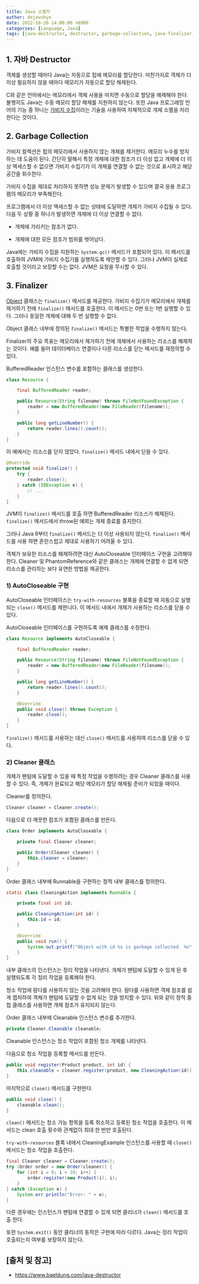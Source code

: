 ```yaml
---
title: Java 소멸자
author: dejavuhyo
date: 2022-10-26 14:00:00 +0900
categories: [Language, Java]
tags: [java-destructor, destructor, garbage-collection, java-finalizer, java-finalize, java-close, 자바-소멸자, 소멸자, 가비지-컬렉션, 자바-종료자]
---
```


## 1. 자바 Destructor
객체를 생성할 때마다 Java는 자동으로 힙에 메모리를 할당한다. 마찬가지로 객체가 더 이상 필요하지 않을 때마다 메모리가 자동으로 할당 해제된다.

C와 같은 언어에서는 메모리에서 객체 사용을 마치면 수동으로 할당을 해제해야 한다. 불행히도 Java는 수동 메모리 할당 해제를 지원하지 않는다. 또한 Java 프로그래밍 언어의 기능 중 하나는 [가비지 수집](https://www.baeldung.com/jvm-garbage-collectors)이라는 기술을 사용하여 자체적으로 개체 소멸을 처리한다는 것이다.

## 2. Garbage Collection
가비지 컬렉션은 힙의 메모리에서 사용하지 않는 개체를 제거한다. 메모리 누수를 방지하는 데 도움이 된다. 간단히 말해서 특정 개체에 대한 참조가 더 이상 없고 개체에 더 이상 액세스할 수 없으면 가비지 수집기가 이 개체를 연결할 수 없는 것으로 표시하고 해당 공간을 회수한다.

가비지 수집을 제대로 처리하지 못하면 성능 문제가 발생할 수 있으며 결국 응용 프로그램의 메모리가 부족해진다.

프로그램에서 더 이상 액세스할 수 없는 상태에 도달하면 개체가 가비지 수집될 수 있다. 다음 두 상황 중 하나가 발생하면 개체에 더 이상 연결할 수 없다.

* 개체에 가리키는 참조가 없다.

* 개체에 대한 모든 참조가 범위를 벗어났다.

Java에는 가비지 수집을 지원하는 `System.gc()` 메서드가 포함되어 있다. 이 메서드를 호출하여 JVM에 가비지 수집기를 실행하도록 제안할 수 있다. 그러나 JVM이 실제로 호출할 것이라고 보장할 수는 없다. JVM은 요청을 무시할 수 있다.

## 3. Finalizer
[Object](https://docs.oracle.com/en/java/javase/17/docs/api/java.base/java/lang/Object.html) 클래스는 `finalize()` 메서드를 제공한다. 가비지 수집기가 메모리에서 개체를 제거하기 전에 `finalize()` 메서드를 호출한다. 이 메서드는 0번 또는 1번 실행할 수 있다. 그러나 동일한 개체에 대해 두 번 실행할 수 없다.

Object 클래스 내부에 정의된 `finalize()` 메서드는 특별한 작업을 수행하지 않는다.

Finalizer의 주요 목표는 메모리에서 제거하기 전에 개체에서 사용하는 리소스를 해제하는 것이다. 예를 들어 데이터베이스 연결이나 다른 리소스를 닫는 메서드를 재정의할 수 있다.

BufferedReader 인스턴스 변수를 포함하는 클래스를 생성한다.

```java
class Resource {

    final BufferedReader reader;

    public Resource(String filename) throws FileNotFoundException {
        reader = new BufferedReader(new FileReader(filename));
    }

    public long getLineNumber() {
        return reader.lines().count();
    }
}
```

이 예에서는 리소스를 닫지 않았다. `finalize()` 메서드 내에서 닫을 수 있다.

```java
@Override
protected void finalize() {
    try {
        reader.close();
    } catch (IOException e) {
        // ...
    }
}
```

JVM이 `finalize()` 메서드를 호출 하면 BufferedReader 리소스가 해제된다. `finalize()` 메서드에서 throw된 예외는 개체 종료를 중지한다.

그러나 Java 9부터 `finalize()` 메서드는 더 이상 사용되지 않는다. `finalize()` 메서드를 사용 하면 혼란스럽고 제대로 사용하기 어려울 수 있다.

객체가 보유한 리소스를 해제하려면 대신 AutoCloseable 인터페이스 구현을 고려해야 한다. Cleaner 및 PhantomReference와 같은 클래스는 개체에 연결할 수 없게 되면 리소스를 관리하는 보다 유연한 방법을 제공한다.

### 1) AutoCloseable 구현
AutoCloseable 인터페이스는 `try-with-resources` 블록을 종료할 때 자동으로 실행되는 `close()` 메서드를 제한니다. 이 메서드 내에서 개체가 사용하는 리소스를 닫을 수 있다.

AutoCloseable 인터페이스를 구현하도록 예제 클래스를 수정한다.

```java
class Resource implements AutoCloseable {

    final BufferedReader reader;

    public Resource(String filename) throws FileNotFoundException {
        reader = new BufferedReader(new FileReader(filename));
    }

    public long getLineNumber() {
        return reader.lines().count();
    }

    @Override
    public void close() throws Exception {
        reader.close();
    }
}
```

`finalize()` 메서드를 사용하는 대신 `close()` 메서드를 사용하여 리소스를 닫을 수 있다.

### 2) Cleaner 클래스
개체가 팬텀에 도달할 수 있을 때 특정 작업을 수행하려는 경우 Cleaner 클래스를 사용할 수 있다. 즉, 개체가 완료되고 해당 메모리가 할당 해제될 준비가 되었을 때이다.

Cleaner를 정의한다.

```java
Cleaner cleaner = Cleaner.create();
```

다음으로 더 깨끗한 참조가 포함된 클래스를 만든다.

```java
class Order implements AutoCloseable {

    private final Cleaner cleaner;

    public Order(Cleaner cleaner) {
        this.cleaner = cleaner;
    }
}
```

Order 클래스 내부에 Runnable을 구현하는 정적 내부 클래스를 정의한다.

```java
static class CleaningAction implements Runnable {

    private final int id;

    public CleaningAction(int id) {
        this.id = id;
    }

    @Override
    public void run() {
        System.out.printf("Object with id %s is garbage collected. %n", id);
    }
}
```

내부 클래스의 인스턴스는 정리 작업을 나타낸다. 개체가 팬텀에 도달할 수 있게 된 후 실행되도록 각 정리 작업을 등록해야 한다.

청소 작업에 람다를 사용하지 않는 것을 고려해야 한다. 람다를 사용하면 객체 참조를 쉽게 캡처하여 객체가 팬텀에 도달할 수 없게 되는 것을 방지할 수 있다. 위와 같이 정적 중첩 클래스를 사용하면 개체 참조가 유지되지 않는다.

Order 클래스 내부에 Cleanable 인스턴스 변수를 추가한다.

```java
private Cleaner.Cleanable cleanable;
```

Cleanable 인스턴스는 청소 작업이 포함된 청소 개체를 나타낸다.

다음으로 청소 작업을 등록할 메서드를 만든다.

```java
public void register(Product product, int id) {
    this.cleanable = cleaner.register(product, new CleaningAction(id));
}
```

마지막으로 `close()` 메서드를 구현한다.

```java
public void close() {
    cleanable.clean();
}
```

`clean()` 메서드는 청소 가능 항목을 등록 취소하고 등록된 청소 작업을 호출한다. 이 메서드는 clean 호출 횟수와 관계없이 최대 한 번만 호출된다.

`try-with-resources` 블록 내에서 CleaningExample 인스턴스를 사용할 때 `close()` 메서드는 청소 작업을 호출한다.

```java
final Cleaner cleaner = Cleaner.create();
try (Order order = new Order(cleaner)) {
    for (int i = 0; i < 10; i++) {
        order.register(new Product(i), i);
    }
} catch (Exception e) {
    System.err.println("Error: " + e);
}
```

다른 경우에는 인스턴스가 팬텀에 연결할 수 있게 되면 클리너가 `clean()` 메서드를 호출 한다.

또한 `System.exit()` 동안 클리너의 동작은 구현에 따라 다르다. Java는 정리 작업이 호출되는지 여부를 보장하지 않는다.

## [출처 및 참고]
* <https://www.baeldung.com/java-destructor>
